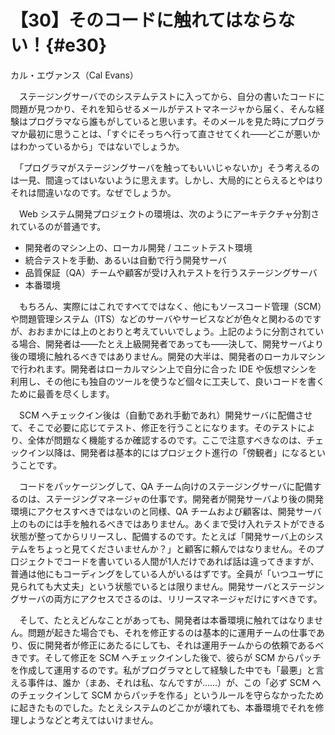 # 【30】そのコードに触れてはならない！{#e30}

<div class="author">カル・エヴァンス（Cal Evans）</div>

　ステージングサーバでのシステムテストに入ってから、自分の書いたコードに問題が見つかり、それを知らせるメールがテストマネージャから届く、そんな経験はプログラマなら誰もがしていると思います。そのメールを見た時にプログラマか最初に思うことは、「すぐにそっちへ行って直させてくれ――どこが悪いかはわかっているから」ではないでしょうか。

　「プログラマがステージングサーバを触ってもいいじゃないか」そう考えるのは一見、間違ってはいないように思えます。しかし、大局的にとらえるとやはりそれは間違いなのです。なぜでしょうか。

　Web システム開発プロジェクトの環境は、次のようにアーキテクチャ分割されているのが普通です。

* 開発者のマシン上の、ローカル開発 / ユニットテスト環境
* 統合テストを手動、あるいは自動で行う開発サーバ
* 品質保証（QA）チームや顧客が受け入れテストを行うステージングサーバ
* 本番環境

　もちろん、実際にはこれですべてではなく、他にもソースコード管理（SCM）や問題管理システム（ITS）などのサーバやサービスなどが色々と関わるのですが、おおまかには上のとおりと考えていいでしょう。上記のように分割されている場合、開発者は――たとえ上級開発者であっても――決して、開発サーバより後の環境に触れるべきではありません。開発の大半は、開発者のローカルマシンで行われます。開発者はローカルマシン上で自分に合った IDE や仮想マシンを利用し、その他にも独自のツールを使うなど個々に工夫して、良いコードを書くために最善を尽くします。

　SCM へチェックイン後は（自動であれ手動であれ）開発サーバに配備させて、そこで必要に応じてテスト、修正を行うことになります。そのテストにより、全体が問題なく機能するか確認するのです。ここで注意すべきなのは、チェックイン以降は、開発者は基本的にはプロジェクト進行の「傍観者」になるということです。

　コードをパッケージングして、QA チーム向けのステージングサーバに配備するのは、ステージングマネージャの仕事です。開発者が開発サーバより後の開発環境にアクセスすべきではないのと同様、QA チームおよび顧客は、開発サーバ上のものには手を触れるべきではありません。あくまで受け入れテストができる状態が整ってからリリースし、配備するのです。たとえば「開発サーバ上のシステムをちょっと見てくださいませんか？」と顧客に頼んではなりません。そのプ口ジェクトでコードを書いている人間が1人だけであれば話は違ってきますが、普通は他にもコーディングをしている人がいるはずです。全員が「いつユーザに見られても大丈夫」という状態でいるとは限りません。開発サーバとステージングサーバの両方にアクセスでさるのは、リリースマネージャだけにすべきです。

　そして、たとえどんなことがあっても、開発者は本番環境に触れてはなりません。問題が起きた場合でも、それを修正するのは基本的に運用チームの仕事であり、仮に開発者が修正にあたるにしても、それは運用チームからの依頼であるべきです。そして修正を SCM へチェックインした後で、彼らが SCM からパッチを作成して運用するのです。私がプログラマとして経験した中でも「最悪」と言える事件は、誰か（まあ、それは私、なんですが……）が、この「必ず SCM へのチェックインして SCM からパッチを作る」というルールを守らなかったために起きたものでした。たとえシステムのどこかが壊れても、本番環境でそれを修理しようなどと考えてはいけません。
